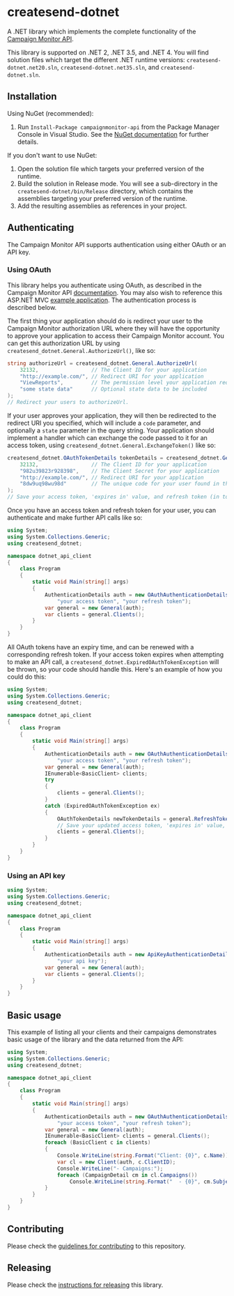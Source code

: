 # createsend-dotnet

A .NET library which implements the complete functionality of the [Campaign Monitor API](http://www.campaignmonitor.com/api/).

This library is supported on .NET 2, .NET 3.5, and .NET 4. You will find solution files which target the different .NET runtime versions: `createsend-dotnet.net20.sln`, `createsend-dotnet.net35.sln`, and `createsend-dotnet.sln`.

## Installation

Using NuGet (recommended):

1. Run `Install-Package campaignmonitor-api` from the Package Manager Console in Visual Studio. See the [NuGet documentation](http://nuget.codeplex.com/documentation) for further details.

If you don't want to use NuGet:

1. Open the solution file which targets your preferred version of the runtime.
2. Build the solution in Release mode. You will see a sub-directory in the `createsend-dotnet/bin/Release` directory, which contains the assemblies targeting your preferred version of the runtime.
3. Add the resulting assemblies as references in your project.

## Authenticating

The Campaign Monitor API supports authentication using either OAuth or an API key.

### Using OAuth

This library helps you authenticate using OAuth, as described in the Campaign Monitor API [documentation](http://www.campaignmonitor.com/api/getting-started/#authenticating_with_oauth). You may also wish to reference this ASP.NET MVC [example application](https://github.com/jdennes/dotnetcreatesendoauthtest). The authentication process is described below.

The first thing your application should do is redirect your user to the Campaign Monitor authorization URL where they will have the opportunity to approve your application to access their Campaign Monitor account. You can get this authorization URL by using `createsend_dotnet.General.AuthorizeUrl()`, like so:

```csharp
string authorizeUrl = createsend_dotnet.General.AuthorizeUrl(
    32132,                 // The Client ID for your application
    "http://example.com/", // Redirect URI for your application
    "ViewReports",         // The permission level your application requires
    "some state data"      // Optional state data to be included
);
// Redirect your users to authorizeUrl.
```

If your user approves your application, they will then be redirected to the redirect URI you specified, which will include a `code` parameter, and optionally a `state` parameter in the query string. Your application should implement a handler which can exchange the code passed to it for an access token, using `createsend_dotnet.General.ExchangeToken()` like so:

```csharp
createsend_dotnet.OAuthTokenDetails tokenDetails = createsend_dotnet.General.ExchangeToken(
    32132,                 // The Client ID for your application
    "982u39823r928398",    // The Client Secret for your application
    "http://example.com/", // Redirect URI for your application
    "8dw9uq98wu98d"        // The unique code for your user found in the query string
);
// Save your access token, 'expires in' value, and refresh token (in tokenDetails).
```

Once you have an access token and refresh token for your user, you can authenticate and make further API calls like so:

```csharp
using System;
using System.Collections.Generic;
using createsend_dotnet;

namespace dotnet_api_client
{
    class Program
    {
        static void Main(string[] args)
        {
            AuthenticationDetails auth = new OAuthAuthenticationDetails(
                "your access token", "your refresh token");
            var general = new General(auth);
            var clients = general.Clients();
        }
    }
}
```

All OAuth tokens have an expiry time, and can be renewed with a corresponding refresh token. If your access token expires when attempting to make an API call, a `createsend_dotnet.ExpiredOAuthTokenException` will be thrown, so your code should handle this. Here's an example of how you could do this:

```csharp
using System;
using System.Collections.Generic;
using createsend_dotnet;

namespace dotnet_api_client
{
    class Program
    {
        static void Main(string[] args)
        {
            AuthenticationDetails auth = new OAuthAuthenticationDetails(
                "your access token", "your refresh token");
            var general = new General(auth);
            IEnumerable<BasicClient> clients;
            try
            {
                clients = general.Clients();
            }
            catch (ExpiredOAuthTokenException ex)
            {
                OAuthTokenDetails newTokenDetails = general.RefreshToken();
                // Save your updated access token, 'expires in' value, and refresh token
                clients = general.Clients();
            }
        }
    }
}
```

### Using an API key

```csharp
using System;
using System.Collections.Generic;
using createsend_dotnet;

namespace dotnet_api_client
{
    class Program
    {
        static void Main(string[] args)
        {
            AuthenticationDetails auth = new ApiKeyAuthenticationDetails(
                "your api key");
            var general = new General(auth);
            var clients = general.Clients();
        }
    }
}
```

## Basic usage

This example of listing all your clients and their campaigns demonstrates basic usage of the library and the data returned from the API:

```csharp
using System;
using System.Collections.Generic;
using createsend_dotnet;

namespace dotnet_api_client
{
    class Program
    {
        static void Main(string[] args)
        {
            AuthenticationDetails auth = new OAuthAuthenticationDetails(
                "your access token", "your refresh token");
            var general = new General(auth);
            IEnumerable<BasicClient> clients = general.Clients();
            foreach (BasicClient c in clients)
            {
                Console.WriteLine(string.Format("Client: {0}", c.Name));
                var cl = new Client(auth, c.ClientID);
                Console.WriteLine("- Campaigns:");
                foreach (CampaignDetail cm in cl.Campaigns())
                    Console.WriteLine(string.Format("  - {0}", cm.Subject));
            }
        }
    }
}
```

## Contributing

Please check the [guidelines for contributing](https://github.com/campaignmonitor/createsend-dotnet/blob/master/CONTRIBUTING.md) to this repository.

## Releasing

Please check the [instructions for releasing](https://github.com/campaignmonitor/createsend-dotnet/blob/master/RELEASE.md) this library.
